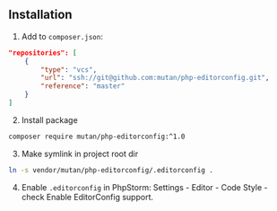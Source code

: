 ## Installation

1. Add to `composer.json`:
```json
"repositories": [
    {
        "type": "vcs",
        "url": "ssh://git@github.com:mutan/php-editorconfig.git",
        "reference": "master"
    }
]
```

2. Install package
```bash
composer require mutan/php-editorconfig:^1.0
```

3. Make symlink in project root dir
```bash
ln -s vendor/mutan/php-editorconfig/.editorconfig .
```

4. Enable `.editorconfig` in PhpStorm: Settings - Editor - Code Style - check Enable EditorConfig support.  